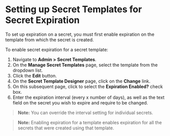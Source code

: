 [title]: # (Setting up Secret Templates for Secret Expiration)
[tags]: # (Expiration,Secret Templates)
[priority]: # (30)

# Setting up Secret Templates for Secret Expiration

To set up expiration on a secret, you must first enable expiration on the template from which the secret is created.

To enable secret expiration for a secret template:

1. Navigate to **Admin \> Secret Templates**.
1. On the **Manage Secret Templates** page, select the template from the dropdown list.
1. Click the **Edit** button.
1. On the **Secret Template Designer** page, click on the **Change** link.
1. On this subsequent page, click to select the **Expiration Enabled?** check box.
1. Enter the expiration interval (every x number of days), as well as the text field on the secret you wish to expire and require to be changed.

> **Note:** You can override the interval setting for individual secrets.

> **Note:** Enabling expiration for a template enables expiration for all the secrets that were created using that template.
